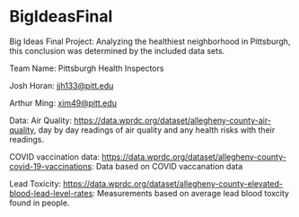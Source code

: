 # BigIdeasFinal
Big Ideas Final Project:  Analyzing the healthiest neighborhood in Pittsburgh, this conclusion was determined by the included data sets.

Team Name:  Pittsburgh Health Inspectors

Josh Horan: jjh133@pitt.edu

Arthur Ming: xim49@pitt.edu

Data: 
Air Quality: https://data.wprdc.org/dataset/allegheny-county-air-quality,  day by day readings of air quality and 
any health risks with their readings.

COVID vaccination data:  https://data.wprdc.org/dataset/allegheny-county-covid-19-vaccinations:  Data based on COVID vaccanation data

Lead Toxicity: https://data.wprdc.org/dataset/allegheny-county-elevated-blood-lead-level-rates:  Measurements based on average lead blood toxcity found in people.


